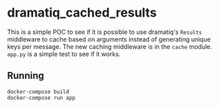 # dramatiq_cached_results
This is a simple POC to see if it is possible to use dramatiq's `Results`
middleware to cache based on arguments instead of generating unique keys per
message. The new caching middleware is in the `cache` module. `app.py` is a
simple test to see if it works.

## Running
```
docker-compose build
docker-compose run app
```
